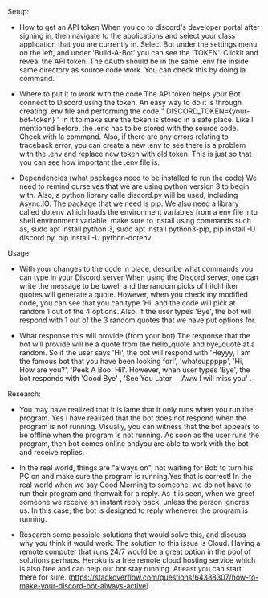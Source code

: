 Setup:

- How to get an API token
When you go to discord's developer portal after signing in, then navigate to the applications and select your class application that you are currently in. Select Bot under the settings menu on the left, and under 'Build-A-Bot' you can see the 'TOKEN'. Clickit and reveal the API token. The oAuth should be in the same .env file inside same directory as source code work. You can check this by doing la command.

- Where to put it to work with the code
The API token helps your Bot connect to Discord using the token. An easy way to do it is through creating .env file and performing the code " DISCORD_TOKEN={your-bot-token} " in it to make sure the token is stored in a safe place. Like I mentioned before, the .enc has to be stored with the source code. Check with la command. Also, if there are any errors relating to traceback error, you can create a new .env to see there is a problem with the .env and replace new token with old token. This is just so that you can see how important the .env file is.

- Dependencies (what packages need to be installed to run the code)
We need to remind ourselves that we are using python version 3 to begin with. Also, a python library calle discord.py will be used, including Async.IO. The package that we need is pip. We also need a library called dotenv which loads the environment variables from a env file into shell environment variable. make sure to install using commands such as, sudo apt install python 3, sudo apt install python3-pip, pip install -U discord.py, pip install -U python-dotenv.

Usage:

- With your changes to the code in place, describe what commands you can type in your Discord server
When using the Discord server, one can write the message to be towel! and the random picks of hitchhiker quotes will generate a quote. However, when you check my modified code, you can see that you can type 'Hi' and the code will pick at random 1 out of the 4 options. Also, if the user types 'Bye', the bot will respond with 1 out of the 3 random quotes that we have put options for.

- What response this will provide (from your bot)
The response that the bot will provide will be a quote from the hello_quote and bye_quote at a random. So if the user says 'Hi', the bot will respond with 'Heyyy, I am the famous bot that you have been looking for!', 'whatsuppppp', 'Hi, How are you?', 'Peek A Boo. Hi!'. However, when user types 'Bye', the bot responds with 'Good Bye' , 'See You Later' , 'Aww I will miss you' .

Research:

- You may have realized that it is lame that it only runs when you run the program.
Yes I have realized that the bot does not respond when the program is not running. Visually, you can witness that the bot appears to be offline when the program is not running. As soon as the user runs the program, then bot comes online andyou are able to work with the bot and receive replies.

- In the real world, things are "always on", not waiting for Bob to turn his PC on and make sure the program is running.Yes that is correct! In the real world when we say Good Morning to someone, we do not have to run their program and thenwait for a reply. As it is seen, when we greet someone we receive an instant reply back, unless the person ignores us. In this case, the bot is designed to reply whenever the program is running. 

- Research some possible solutions that would solve this, and discuss why you think it would work.
The solution to this issue is Cloud. Having a remote computer that runs 24/7 would be a great option in the pool of solutions perhaps. Heroku is a free remote cloud hosting service which is also free and can help our bot stay running. Atleast you can start there for sure. (https://stackoverflow.com/questions/64388307/how-to-make-your-discord-bot-always-active).



